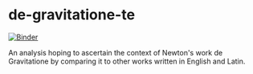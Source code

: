 # de-gravitatione-te
[![Binder](https://mybinder.org/badge_logo.svg)](https://mybinder.org/v2/gh/bleonardi/de-gravitatione-te/master)

An analysis hoping to ascertain the context of Newton's work de Gravitatione by comparing it to other works written in English and Latin.
